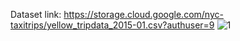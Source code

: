 Dataset link:
https://storage.cloud.google.com/nyc-taxitrips/yellow_tripdata_2015-01.csv?authuser=9
![1](https://github.com/user-attachments/assets/eca4eeca-4c97-488d-8206-e47d3c4adf3c)
